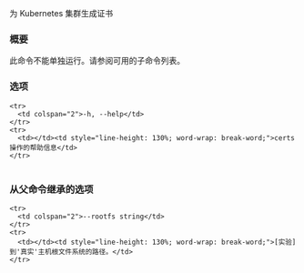 
<!--
Generates certificates for a Kubernetes cluster
-->
为 Kubernetes 集群生成证书

<!--
### Synopsis
-->

### 概要

<!--
This command is not meant to be run on its own. See list of available subcommands.
-->
此命令不能单独运行。请参阅可用的子命令列表。

<!--
### Options
-->

### 选项 

<!--
<td></td><td style="line-height: 130%; word-wrap: break-word;">help for certs</td>
-->

<table style="width: 100%; table-layout: fixed;">
  <colgroup>
    <col span="1" style="width: 10px;" />
    <col span="1" />
  </colgroup>
  <tbody>

    <tr>
      <td colspan="2">-h, --help</td>
    </tr>
    <tr>
      <td></td><td style="line-height: 130%; word-wrap: break-word;">certs 操作的帮助信息</td>
    </tr>

  </tbody>
</table>


<!--
### Options inherited from parent commands
-->

### 从父命令继承的选项

<!--
<td></td><td style="line-height: 130%; word-wrap: break-word;">[EXPERIMENTAL] The path to the 'real' host root filesystem.</td>
-->

<table style="width: 100%; table-layout: fixed;">
  <colgroup>
    <col span="1" style="width: 10px;" />
    <col span="1" />
  </colgroup>
  <tbody>

    <tr>
      <td colspan="2">--rootfs string</td>
    </tr>
    <tr>
      <td></td><td style="line-height: 130%; word-wrap: break-word;">[实验] 到'真实'主机根文件系统的路径。</td>
    </tr>

  </tbody>
</table>




